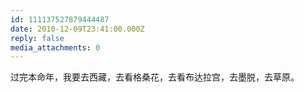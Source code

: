 ```yaml
---
id: 111137527879444487
date: 2010-12-09T23:41:00.000Z
reply: false
media_attachments: 0
---
```


过完本命年，我要去西藏，去看格桑花，去看布达拉宫，去墨脱，去草原。 ​​​​

